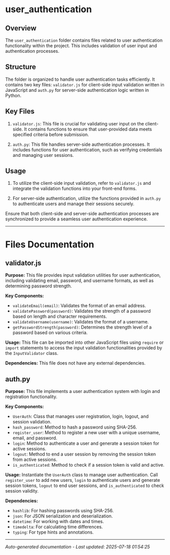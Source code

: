 # user_authentication

## Overview
The `user_authentication` folder contains files related to user authentication functionality within the project. This includes validation of user input and authentication processes.

## Structure
The folder is organized to handle user authentication tasks efficiently. It contains two key files: `validator.js` for client-side input validation written in JavaScript and `auth.py` for server-side authentication logic written in Python.

## Key Files
1. `validator.js`: This file is crucial for validating user input on the client-side. It contains functions to ensure that user-provided data meets specified criteria before submission.
   
2. `auth.py`: This file handles server-side authentication processes. It includes functions for user authentication, such as verifying credentials and managing user sessions.

## Usage
1. To utilize the client-side input validation, refer to `validator.js` and integrate the validation functions into your front-end forms.
   
2. For server-side authentication, utilize the functions provided in `auth.py` to authenticate users and manage their sessions securely.

Ensure that both client-side and server-side authentication processes are synchronized to provide a seamless user authentication experience.

---

# Files Documentation

## validator.js

**Purpose:** This file provides input validation utilities for user authentication, including validating email, password, and username formats, as well as determining password strength.

**Key Components:**
- `validateEmail(email)`: Validates the format of an email address.
- `validatePassword(password)`: Validates the strength of a password based on length and character requirements.
- `validateUsername(username)`: Validates the format of a username.
- `getPasswordStrength(password)`: Determines the strength level of a password based on various criteria.

**Usage:** This file can be imported into other JavaScript files using `require` or `import` statements to access the input validation functionalities provided by the `InputValidator` class.

**Dependencies:** This file does not have any external dependencies.

## auth.py

**Purpose:** This file implements a user authentication system with login and registration functionality.

**Key Components:**
- `UserAuth`: Class that manages user registration, login, logout, and session validation.
- `hash_password`: Method to hash a password using SHA-256.
- `register_user`: Method to register a new user with a unique username, email, and password.
- `login`: Method to authenticate a user and generate a session token for active sessions.
- `logout`: Method to end a user session by removing the session token from active sessions.
- `is_authenticated`: Method to check if a session token is valid and active.

**Usage:** Instantiate the `UserAuth` class to manage user authentication. Call `register_user` to add new users, `login` to authenticate users and generate session tokens, `logout` to end user sessions, and `is_authenticated` to check session validity.

**Dependencies:** 
- `hashlib`: For hashing passwords using SHA-256.
- `json`: For JSON serialization and deserialization.
- `datetime`: For working with dates and times.
- `timedelta`: For calculating time differences.
- `typing`: For type hints and annotations.

---
*Auto-generated documentation - Last updated: 2025-07-18 01:54:25*
